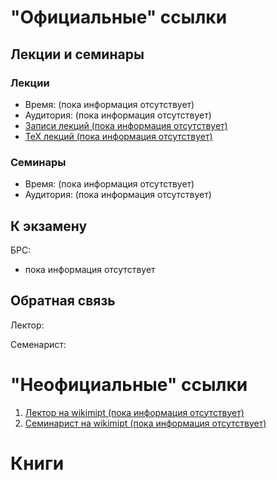 # "Официальные" ссылки

## Лекции и семинары
### Лекции  
- Время: (пока информация отсутствует)
- Аудитория: (пока информация отсутствует)
- [Записи лекций (пока информация отсутствует)]()
- [ТеХ лекций (пока информация отсутствует)]()

### Семинары  
- Время: (пока информация отсутствует)
- Аудитория: (пока информация отсутствует) 

## К экзамену
БРС:  
- пока информация отсутствует

## Обратная связь
Лектор:  

Семенарист:

# "Неофициальные" ссылки
1. [Лектор на wikimipt (пока информация отсутствует)]()  
1. [Семинарист на wikimipt (пока информация отсутствует)]()  

# Книги
